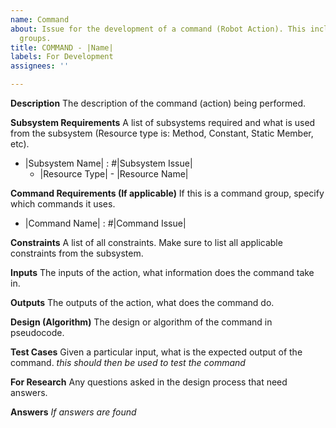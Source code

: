 ```yaml
---
name: Command
about: Issue for the development of a command (Robot Action). This includes command
  groups.
title: COMMAND - |Name|
labels: For Development
assignees: ''

---
```


**Description**
The description of the command (action) being performed.

**Subsystem Requirements**
A list of subsystems required and what is used from the subsystem (Resource type is: Method, Constant, Static Member, etc).
- |Subsystem Name| : #|Subsystem Issue|
    - |Resource Type| - |Resource Name|

**Command Requirements (If applicable)**
If this is a command group, specify which commands it uses.
- |Command Name| : #|Command Issue|

**Constraints**
A list of all constraints. Make sure to list all applicable constraints from the subsystem.

**Inputs**
The inputs of the action, what information does the command take in.

**Outputs**
The outputs of the action, what does the command do.

**Design (Algorithm)**
The design or algorithm of the command in pseudocode.

**Test Cases**
Given a particular input, what is the expected output of the command. 
*this should then be used to test the command*

**For Research**
Any questions asked in the design process that need answers.

**Answers**
*If answers are found*
